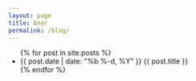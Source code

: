 ```yaml
---
layout: page
title: Блог
permalink: /blog/
---
```

<ul class="list">
{% for post in site.posts %}
  <li>
    {{ post.date | date: "%b %-d, %Y" }}
    {{ post.title }}
  </li>
{% endfor %}
</ul>
